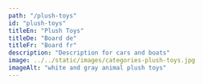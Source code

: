 ```yaml
---
path: "/plush-toys"
id: "plush-toys"
titleEn: "Plush Toys"
titleDe: "Board de"
titleFr: "Board fr"
description: "Description for cars and boats"
image: ../../static/images/categories-plush-toys.jpg
imageAlt: "white and gray animal plush toys"
---
```

